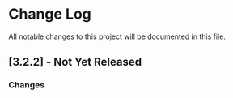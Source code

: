 # Change Log

All notable changes to this project will be documented in this file.

## [3.2.2] - Not Yet Released

### Changes

